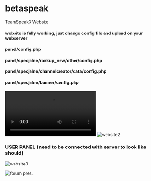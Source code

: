 # betaspeak
TeamSpeak3 Website

#### website is fully working, just change config file and upload on your webserver

#### panel/config.php
#### panel/specjalne/rankup_new/other/config.php
#### panel/specjalne/channelcreator/data/config.php
#### panel/specjalne/banner/config.php



![website1](https://i.imgur.com/nPzVKus.mp4)
![website2](https://i.imgur.com/5PAGmZ9.gif)

### USER PANEL (need to be connected with server to look like should)
![website3](https://i.imgur.com/hHO4zA1.png)

![forum pres.](https://i.imgur.com/hHO4zA1.png)
